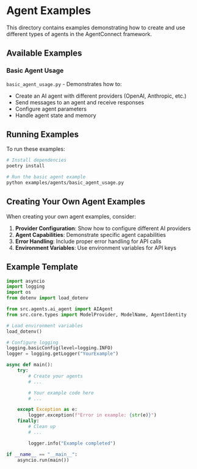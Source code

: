 # Agent Examples

This directory contains examples demonstrating how to create and use different types of agents in the AgentConnect framework.

## Available Examples

### Basic Agent Usage

`basic_agent_usage.py` - Demonstrates how to:
- Create an AI agent with different providers (OpenAI, Anthropic, etc.)
- Send messages to an agent and receive responses
- Configure agent parameters
- Handle agent state and memory

## Running Examples

To run these examples:

```bash
# Install dependencies
poetry install

# Run the basic agent example
python examples/agents/basic_agent_usage.py
```

## Creating Your Own Agent Examples

When creating your own agent examples, consider:

1. **Provider Configuration**: Show how to configure different AI providers
2. **Agent Capabilities**: Demonstrate specific agent capabilities
3. **Error Handling**: Include proper error handling for API calls
4. **Environment Variables**: Use environment variables for API keys

## Example Template

```python
import asyncio
import logging
import os
from dotenv import load_dotenv

from src.agents.ai_agent import AIAgent
from src.core.types import ModelProvider, ModelName, AgentIdentity

# Load environment variables
load_dotenv()

# Configure logging
logging.basicConfig(level=logging.INFO)
logger = logging.getLogger("YourExample")

async def main():
    try:
        # Create your agents
        # ...

        # Your example code here
        # ...

    except Exception as e:
        logger.exception(f"Error in example: {str(e)}")
    finally:
        # Clean up
        # ...

        logger.info("Example completed")

if __name__ == "__main__":
    asyncio.run(main())

```
